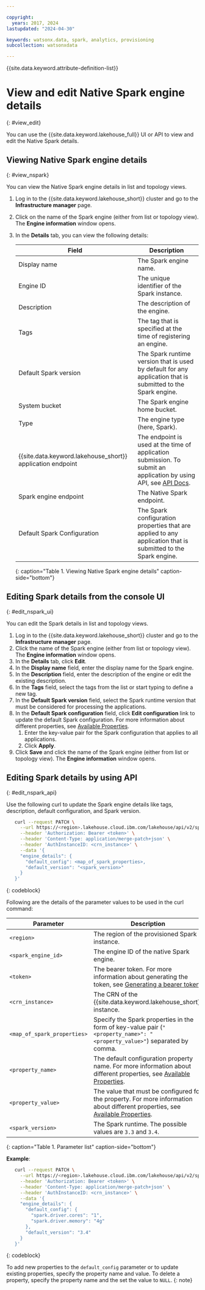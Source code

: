 ```yaml
---

copyright:
  years: 2017, 2024
lastupdated: "2024-04-30"

keywords: watsonx.data, spark, analytics, provisioning
subcollection: watsonxdata

---
```


{{site.data.keyword.attribute-definition-list}}

# View and edit Native Spark engine details
{: #view_edit}

You can use the {{site.data.keyword.lakehouse_full}} UI or API to view and edit the Native Spark details.

## Viewing Native Spark engine details
{: #view_nspark}

You can view the Native Spark engine details in list and topology views.

1. Log in to the {{site.data.keyword.lakehouse_short}} cluster and go to the **Infrastructure manager** page.
1. Click on the name of the Spark engine (either from list or topology view). The **Engine information** window opens.
1. In the **Details** tab, you can view the following details:

   | Field | Description |
   |-------------|-------------|
   | Display name | The Spark engine name. |
   | Engine ID | The unique identifier of the Spark instance. |
   | Description | The description of the engine. |
   | Tags | The tag that is specified at the time of registering an engine. |
   | Default Spark version | The Spark runtime version that is used by default for any application that is submitted to the Spark engine. |
   | System bucket | The Spark engine home bucket. |
   | Type | The engine type (here, Spark). |
   | {{site.data.keyword.lakehouse_short}} application endpoint | The endpoint is used at the time of application submission. To submit an application by using API, see [API Docs][def2]. |
   | Spark engine endpoint | The Native Spark endpoint. |
   | Default Spark Configuration | The Spark configuration properties that are applied to any application that is submitted to the Spark engine. |
   {: caption="Table 1. Viewing Native Spark engine details" caption-side="bottom"}

## Editing Spark details from the console UI
{: #edit_nspark_ui}

You can edit the Spark details in list and topology views.

1. Log in to the {{site.data.keyword.lakehouse_short}} cluster and go to the **Infrastructure manager** page.
1. Click the name of the Spark engine (either from list or topology view). The **Engine information** window opens.
1. In the **Details** tab, click **Edit**.
1. In the **Display name** field, enter the display name for the Spark engine.
1. In the **Description** field, enter the description of the engine or edit the existing description.
1. In the **Tags** field, select the tags from the list or start typing to define a new tag.
1. In the **Default Spark version** field, select the Spark runtime version that must be considered for processing the applications.
1. In the **Default Spark configuration** field, click **Edit configuration** link to update the default Spark configuration. For more information about different properties, see [Available Properties][def].
   1. Enter the key-value pair for the Spark configuration that applies to all applications.
   1. Click **Apply**.
1. Click **Save** and click the name of the Spark engine (either from list or topology view). The **Engine information** window opens.

## Editing Spark details by using API
{: #edit_nspark_api}

Use the following curl to update the Spark engine details like tags, description, default configuration, and Spark version.

```bash
   curl --request PATCH \
     --url https://<region>.lakehouse.cloud.ibm.com/lakehouse/api/v2/spark_engines/<spark_engine_id> \
     --header 'Authorization: Bearer <token>' \
     --header 'Content-Type: application/merge-patch+json' \
     --header 'AuthInstanceID: <crn_instance>' \
     --data '{
     "engine_details": {
       "default_config": <map_of_spark_properties>,
       "default_version": "<spark_version>"
     }
   }'
```
{: codeblock}

Following are the details of the parameter values to be used in the curl command:

| Parameter | Description |
| --- | --- |
| `<region>` | The region of the provisioned Spark instance. |
| `<spark_engine_id>` | The engine ID of the native Spark engine. |
| `<token>` | The bearer token. For more information about generating the token, see [Generating a bearer token][def5]. |
| `<crn_instance>` | The CRN of the {{site.data.keyword.lakehouse_short}} instance. |
| `<map_of_spark_properties>` | Specify the Spark properties in the form of key-value pair (`"<property_name>": "<property_value>"`) separated by comma. |
| `<property_name>` | The default configuration property name. For more information about different properties, see [Available Properties][def6]. |
| `<property_value>` | The value that must be configured for the property. For more information about different properties, see [Available Properties][def6]. |
| `<spark_version>` | The Spark runtime. The possible values are `3.3` and `3.4`. |
{: caption="Table 1. Parameter list" caption-side="bottom"}

**Example**:
```bash
   curl --request PATCH \
     --url https://<region>.lakehouse.cloud.ibm.com/lakehouse/api/v2/spark_engines/<spark_engine_id> \
     --header 'Authorization: Bearer <token>' \
     --header 'Content-Type: application/merge-patch+json' \
     --header 'AuthInstanceID: <crn_instance>' \
     --data '{
     "engine_details": {
       "default_config": {
         "spark.driver.cores": "1",
         "spark.driver.memory": "4g"
       },
       "default_version": "3.4"
     }
   }'
```
{: codeblock}

To add new properties to the `default_config` parameter or to update existing properties, specify the property name and value. To delete a property, specify the property name and the set the value to `NULL`.
{: note}

[def]: https://spark.apache.org/docs/latest/configuration.html#available-properties
[def2]: https://cloud.ibm.com/apidocs/watsonxdata-software#create-spark-engine-application
[def5]: https://cloud.ibm.com/apidocs/watsonxdata#authentication
[def6]: https://spark.apache.org/docs/latest/configuration.html#available-properties
